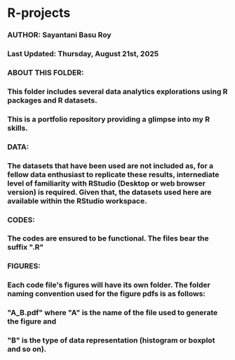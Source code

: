 # R-projects

### AUTHOR: Sayantani Basu Roy
### Last Updated: Thursday, August 21st, 2025

### ABOUT THIS FOLDER:
### This folder includes several data analytics explorations using R packages and R datasets.
### This is a portfolio repository providing a glimpse into my R skills. 

### DATA:
### The datasets that have been used are not included as, for a fellow data enthusiast to replicate these results, internediate level of familiarity with RStudio (Desktop or web browser version) is required. Given that, the datasets used here are available within the RStudio workspace.

### CODES:
### The codes are ensured to be functional. The files bear the suffix ".R"

### FIGURES:
### Each code file's figures will have its own folder. The folder naming convention used for the figure pdfs is as follows:
### "A_B.pdf" where "A" is the name of the file used to generate the figure and 
### "B" is the type of data representation (histogram or boxplot and so on).
